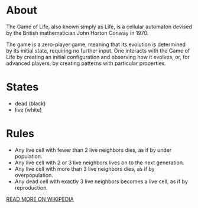 # About

The Game of Life, also known simply as Life, is a cellular automaton devised by the British mathematician John Horton Conway in 1970.

The game is a zero-player game, meaning that its evolution is determined by its initial state, requiring no further input. One interacts with the Game of Life by creating an initial configuration and observing how it evolves, or, for advanced players, by creating patterns with particular properties.

# States

* dead (black)
* live (white)

# Rules

* Any live cell with fewer than 2 live neighbors dies, as if by under population.
* Any live cell with 2 or 3 live neighbors lives on to the next generation.
* Any live cell with more than 3 live neighbors dies, as if by overpopulation.
* Any dead cell with exactly 3 live neighbors becomes a live cell, as if by reproduction.

[READ MORE ON WIKIPEDIA](https://en.wikipedia.org/wiki/Conway%27s_Game_of_Life)
